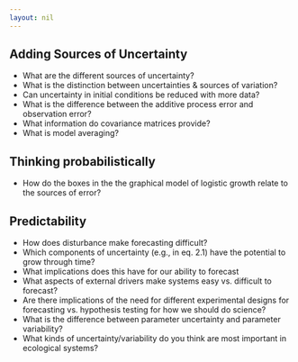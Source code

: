 ```yaml
---
layout: nil
---
```


## Adding Sources of Uncertainty

* What are the different sources of uncertainty?
* What is the distinction between uncertainties & sources of variation?
* Can uncertainty in initial conditions be reduced with more data?
* What is the difference between the additive process error and observation
  error?
* What information do covariance matrices provide?
* What is model averaging?

## Thinking probabilistically

* How do the boxes in the the graphical model of logistic growth relate to the
  sources of error?

## Predictability

* How does disturbance make forecasting difficult?
* Which components of uncertainty (e.g., in eq. 2.1) have the potential to grow
  through time?
* What implications does this have for our ability to forecast
* What aspects of external drivers make systems easy vs. difficult to forecast?
* Are there implications of the need for different experimental designs for
  forecasting vs. hypothesis testing for how we should do science?
* What is the difference between parameter uncertainty and parameter variability?
* What kinds of uncertainty/variability do you think are most important in
  ecological systems?
